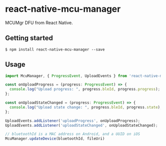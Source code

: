# react-native-mcu-manager

MCUMgr DFU from React Native.

## Getting started

`$ npm install react-native-mcu-manager --save`
## Usage
```ts
import McuManager, { ProgressEvent, UploadEvents } from 'react-native-mcu-manager';

const onUploadProgress = (progress: ProgressEvent) => {
  console.log("Upload progress: ", progress.bleId, progress.progress);
};

const onUploadStateChanged = (progress: ProgressEvent) => {
  console.log("Upload state change: ", progress.bleId, progress.state);
};

UploadEvents.addListener('uploadProgress', onUploadProgress);
UploadEvents.addListener('uploadStateChanged', onUploadStateChanged);

// bluetoothId is a MAC address on Android, and a UUID on iOS
McuManager.updateDevice(bluetoothId, fileUri)
```
